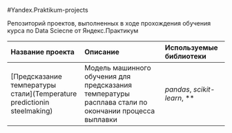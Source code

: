 #Yandex.Praktikum-projects

Репозиторий проектов, выполненных в ходе прохождения обучения курса по Data Sciecne от Яндекс.Практикум

| Название проекта | Описание | Используемые библиотеки | 
| :---------------------- | :---------------------- | :---------------------- |
| [Предсказание температуры стали](Temperature predictionin steelmaking) | Модель машинного обучения для предсказания температуры расплава стали по окончании процесса выплавки| *pandas*, *scikit-learn*, ** |